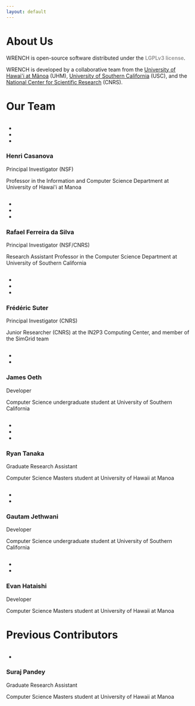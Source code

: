 ```yaml
---
layout: default
---
```


<div class="page-header">
    <div class="container">
        <div class="row">
            <div class="col-lg-6 col-md-6 col-sm-6 col-xs-12">
                <div class="page-section">
                    <h1 class="page-title ">About Us</h1>
                    <div class="page-breadcrumb">
                        WRENCH is open-source software distributed under the <strong style="color: #999">LGPLv3 license</strong>.
                    </div>
                </div>
            </div>
            <div class="col-lg-6 col-md-6 col-sm-6 hidden-xs">
                <div class="page-section">
                    <p>
                        WRENCH is developed by a collaborative team from the <a href="https://manoa.hawaii.edu" 
                        target="_blank">University of Hawai'i at Mãnoa</a> (UHM), <a href="https://usc.edu" target="_blank">
                        University of Southern California</a> (USC), and the <a href="https://cnrs.fr" target="_blank">
                        National Center for Scientific Research</a> (CNRS). 
                    </p>
                </div>
            </div>
        </div>
    </div>
</div>

<div class="space-medium">
    <div class="container">
        <div class="row">
            <div class="col-lg-12 col-md-12 col-sm-12 col-xs-12">
                <div class="section-title">
                    <h1>Our Team</h1>
                </div>
            </div>
        </div>
        <div class="row">
            <div class="col-lg-2 col-md-2 col-sm-2 col-xs-12">
                <div class="team-single-wrapper">
                    <div class="team-single">
                        <div class="person-thumb">
                            <img src="images/aboutus/casanova.jpg" class="img-responsive" alt="">
                        </div>
                        <div class="social-profile">
                            <ul class="nav nav-pills">
                                <li><a href="mailto:henric@hawaii.edu"><i class="fa fa-envelope"></i></a>
                                </li>
                                <li><a href="https://www.linkedin.com/in/henricasanova/" target="_blank"><i
                                        class="fa fa-linkedin"></i></a></li>
                                <li><a href="http://henricasanova.github.io/" target="_blank"><i
                                        class="fa fa-link"></i></a></li>
                            </ul>
                        </div>
                    </div>
                    <div class="person-info">
                        <h3>Henri Casanova</h3>
                        <div class="role">Principal Investigator (NSF)</div>
                        <p>Professor in the Information and Computer Science Department at University
                        of Hawai'i at Manoa</p>
                    </div>
                </div>
            </div>
            <div class="col-sm-2 col-xs-6">
                <div class="team-single-wrapper">
                    <div class="team-single">
                        <div class="person-thumb">
                            <img src="images/aboutus/ferreiradasilva.png" class="img-responsive" alt="">
                        </div>
                        <div class="social-profile">
                            <ul class="nav nav-pills">
                                <li><a href="mailto:rafsilva@isi.edu"><i class="fa fa-envelope"></i></a>
                                </li>
                                <li><a href="https://www.linkedin.com/in/rafaelfsilva" target="_blank"><i
                                        class="fa fa-linkedin"></i></a></li>
                                <li><a href="http://www.rafaelsilva.com" target="_blank"><i
                                        class="fa fa-link"></i></a></li>
                            </ul>
                        </div>
                    </div>
                    <div class="person-info">
                        <h3>Rafael Ferreira da Silva</h3>
                        <div class="role">Principal Investigator (NSF/CNRS)</div>
                        <p>Research Assistant Professor in the Computer Science Department at University 
                        of Southern California</p>
                    </div>
                </div>
            </div>
            <div class="col-sm-2 col-xs-6">
                <div class="team-single-wrapper">
                    <div class="team-single">
                        <div class="person-thumb">
                            <img src="images/aboutus/suter.png" class="img-responsive" alt="">
                        </div>
                        <div class="social-profile">
                            <ul class="nav nav-pills">
                                <li><a href="mailto:frederic.suter@cc.in2p3.fr"><i
                                        class="fa fa-envelope"></i></a></li>
                                <li><a href="https://www.linkedin.com/in/frederic-suter-1656455/"
                                       target="_blank"><i class="fa fa-linkedin"></i></a></li>
                                <li><a href="http://graal.ens-lyon.fr/~fsuter/" target="_blank"><i
                                        class="fa fa-link"></i></a></li>
                            </ul>
                        </div>
                    </div>
                    <div class="person-info">
                        <h3>Frédéric Suter</h3>
                        <div class="role">Principal Investigator (CNRS)</div>
                        <p>Junior Researcher (CNRS) at the IN2P3 Computing Center, and member of the SimGrid
                            team</p>
                    </div>
                </div>
            </div>
            <div class="col-sm-2 col-xs-6">
                <div class="team-single-wrapper">
                    <div class="team-single">
                        <div class="person-thumb">
                            <img src="images/aboutus/oeth.jpg" class="img-responsive" alt="">
                        </div>
                        <div class="social-profile">
                            <ul class="nav nav-pills">
                                <li><a href="mailto:oeth@usc.edu"><i
                                        class="fa fa-envelope"></i></a></li>
                                <li><a href="https://www.linkedin.com/in/james-oeth-8942b4133/"
                                       target="_blank"><i class="fa fa-linkedin"></i></a></li>
                            </ul>
                        </div>
                    </div>
                    <div class="person-info">
                        <h3>James Oeth</h3>
                        <div class="role">Developer</div>
                        <p>Computer Science undergraduate student at University of Southern California</p>
                    </div>
                </div>
            </div>
            <div class="col-sm-2 col-xs-6">
                <div class="team-single-wrapper">
                    <div class="team-single">
                        <div class="person-thumb">
                            <img src="images/aboutus/tanaka.png" class="img-responsive" alt="">
                        </div>
                        <div class="social-profile">
                            <ul class="nav nav-pills">
                                <li><a href="mailto:ryanyt@hawaii.edu"><i
                                        class="fa fa-envelope"></i></a></li>
                                <li><a href="https://www.linkedin.com/in/ryan-tanaka/"
                                        target="_blank"><i class="fa fa-linkedin"></i></a></li>
                                <li><a href="https://ryantanaka.github.io" target="_blank"><i
                                        class="fa fa-link"></i></a></li>
                            </ul>
                        </div>
                    </div>
                    <div class="person-info">
                        <h3>Ryan Tanaka</h3>
                        <div class="role">Graduate Research Assistant</div>
                        <p>Computer Science Masters student at University of Hawaii at Manoa</p>
                    </div>
                </div>
            </div>
            <div class="col-sm-2 col-xs-6">
                <div class="team-single-wrapper">
                    <div class="team-single">
                        <div class="person-thumb">
                            <img src="images/aboutus/jethwani.jpg" class="img-responsive" alt="">
                        </div>
                        <div class="social-profile">
                            <ul class="nav nav-pills">
                                <li><a href="mailto:gautam.jethwani@usc.edu"><i
                                        class="fa fa-envelope"></i></a></li>
                                <li><a href="https://www.linkedin.com/in/gautamjethwani/"
                                       target="_blank"><i class="fa fa-linkedin"></i></a></li>
                            </ul>
                        </div>
                    </div>
                    <div class="person-info">
                        <h3>Gautam Jethwani</h3>
                        <div class="role">Developer</div>
                        <p>Computer Science undergraduate student at University of Southern California</p>
                    </div>
                </div>
            </div>
        </div>
        <div class="row">
            <div class="col-sm-2 col-xs-6">
                <div class="team-single-wrapper">
                    <div class="team-single">
                        <div class="person-thumb">
                            <img src="images/aboutus/hataishi.jpg" class="img-responsive" alt="">
                        </div>
                        <div class="social-profile">
                            <ul class="nav nav-pills">
                                <li><a href="mailto:evanhata@hawaii.edu"><i
                                        class="fa fa-envelope"></i></a></li>
                                <li><a href="https://www.linkedin.com/in/evan-hataishi/"
                                       target="_blank"><i class="fa fa-linkedin"></i></a></li>
                            </ul>
                        </div>
                    </div>
                    <div class="person-info">
                        <h3>Evan Hataishi</h3>
                        <div class="role">Developer</div>
                        <p>Computer Science Masters student at University of Hawaii at Manoa</p>
                    </div>
                </div>
            </div>
        </div>
    </div>
</div>

<div class="space-medium">
    <div class="container">
        <div class="row">
            <div class="col-lg-12 col-md-12 col-sm-12 col-xs-12">
                <div class="section-title">
                    <h1>Previous Contributors</h1>
                </div>
            </div>
        </div>
        <div class="row">
            <div class="col-sm-2 col-xs-6">
                <div class="team-single-wrapper">
                    <div class="team-single">
                        <div class="person-thumb">
                            <img src="images/aboutus/pandey.jpg" class="img-responsive" alt="">
                        </div>
                        <div class="social-profile">
                            <ul class="nav nav-pills">
                                <li><a href="https://www.linkedin.com/in/suraj-pandey-256a7a87/"
                                       target="_blank"><i class="fa fa-linkedin"></i></a></li>
                            </ul>
                        </div>
                    </div>
                    <div class="person-info">
                        <h3>Suraj Pandey</h3>
                        <div class="role">Graduate Research Assistant</div>
                        <p>Computer Science Masters student at University of Hawaii at Manoa</p>
                    </div>
                </div>
            </div>
        </div>
    </div>
</div>
